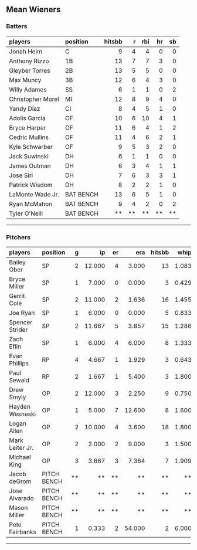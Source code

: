 ## Mean Wieners

### Batters

 
|players           |position  | hitsbb|  r| rbi| hr| sb| 
|:-----------------|:---------|------:|--:|---:|--:|--:| 
|Jonah Heim        |C         |      9|  4|   4|  0|  0| 
|Anthony Rizzo     |1B        |     13|  7|   7|  3|  0| 
|Gleyber Torres    |2B        |     13|  5|   5|  0|  0| 
|Max Muncy         |3B        |     12|  6|   4|  3|  0| 
|Willy Adames      |SS        |      6|  1|   1|  0|  2| 
|Christopher Morel |MI        |     12|  8|   9|  4|  0| 
|Yandy Diaz        |CI        |      8|  4|   5|  1|  0| 
|Adolis Garcia     |OF        |     10|  6|  10|  4|  1| 
|Bryce Harper      |OF        |     11|  6|   4|  1|  2| 
|Cedric Mullins    |OF        |     11|  4|   6|  2|  1| 
|Kyle Schwarber    |OF        |      9|  5|   3|  2|  0| 
|Jack Suwinski     |DH        |      6|  1|   1|  0|  0| 
|James Outman      |DH        |      6|  3|   4|  1|  1| 
|Jose Siri         |DH        |      7|  6|   3|  3|  1| 
|Patrick Wisdom    |DH        |      8|  2|   2|  1|  0| 
|LaMonte Wade Jr.  |BAT BENCH |     13|  6|   5|  1|  0| 
|Ryan McMahon      |BAT BENCH |      9|  4|   2|  0|  2| 
|Tyler O'Neill     |BAT BENCH |     **| **|  **| **| **| 


* * *

### Pitchers

 
|players         |position    |  g|     ip| er|    era| hitsbb|  whip| so|  w| sv| 
|:---------------|:-----------|--:|------:|--:|------:|------:|-----:|--:|--:|--:| 
|Bailey Ober     |SP          |  2| 12.000|  4|  3.000|     13| 1.083| 12|  1|  0| 
|Bryce Miller    |SP          |  1|  7.000|  0|  0.000|      3| 0.429|  3|  1|  0| 
|Gerrit Cole     |SP          |  2| 11.000|  2|  1.636|     16| 1.455| 10|  0|  0| 
|Joe Ryan        |SP          |  1|  6.000|  0|  0.000|      5| 0.833| 10|  1|  0| 
|Spencer Strider |SP          |  2| 11.667|  5|  3.857|     15| 1.286| 19|  0|  0| 
|Zach Eflin      |SP          |  1|  6.000|  4|  6.000|      8| 1.333|  9|  1|  0| 
|Evan Phillips   |RP          |  4|  4.667|  1|  1.929|      3| 0.643|  7|  0|  1| 
|Paul Sewald     |RP          |  2|  1.667|  1|  5.400|      3| 1.800|  1|  0|  0| 
|Drew Smyly      |OP          |  2| 12.000|  3|  2.250|      9| 0.750| 12|  1|  0| 
|Hayden Wesneski |OP          |  1|  5.000|  7| 12.600|      8| 1.600|  5|  0|  0| 
|Logan Allen     |OP          |  2| 10.000|  4|  3.600|     18| 1.800| 10|  0|  0| 
|Mark Leiter Jr. |OP          |  2|  2.000|  2|  9.000|      3| 1.500|  3|  0|  0| 
|Michael King    |OP          |  3|  3.667|  3|  7.364|      7| 1.909|  0|  0|  1| 
|Jacob deGrom    |PITCH BENCH | **|     **| **|     **|     **|    **| **| **| **| 
|Jose Alvarado   |PITCH BENCH | **|     **| **|     **|     **|    **| **| **| **| 
|Mason Miller    |PITCH BENCH | **|     **| **|     **|     **|    **| **| **| **| 
|Pete Fairbanks  |PITCH BENCH |  1|  0.333|  2| 54.000|      2| 6.000|  1|  0|  0| 


* * *


